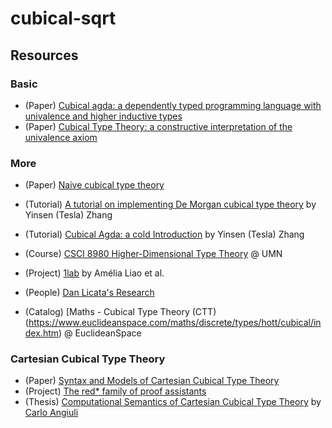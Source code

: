 # cubical-sqrt

## Resources

### Basic

- (Paper) [Cubical agda: a dependently typed programming language with univalence and higher inductive types](https://dl.acm.org/doi/10.1145/3341691)
- (Paper) [Cubical Type Theory: a constructive interpretation of the univalence axiom](https://arxiv.org/pdf/1611.02108.pdf)

### More

- (Paper) [Naive cubical type theory](https://arxiv.org/pdf/1911.05844.pdf)
- (Tutorial) [A tutorial on implementing De Morgan cubical type theory](https://arxiv.org/pdf/2210.08232.pdf) by Yinsen (Tesla) Zhang
- (Tutorial) [Cubical Agda: a cold Introduction](https://nextjournal.com/agdacubicold/intro) by Yinsen (Tesla) Zhang
- (Course) [CSCI 8980 Higher-Dimensional Type Theory](https://favonia.org/courses/hdtt2020/) @ UMN
- (Project) [1lab](https://1lab.dev/) by Amélia Liao et al.
- (People) [Dan Licata's Research](https://dlicata.wescreates.wesleyan.edu/pubs.html)

- (Catalog) [Maths - Cubical Type Theory (CTT)(https://www.euclideanspace.com/maths/discrete/types/hott/cubical/index.htm) @ EuclideanSpace

### Cartesian Cubical Type Theory

- (Paper) [Syntax and Models of Cartesian Cubical Type Theory](https://github.com/dlicata335/cart-cube/blob/master/cart-cube.pdf)
- (Project) [The red* family of proof assistants](https://redprl.org/)
- (Thesis) [Computational Semantics of Cartesian Cubical Type Theory](https://www.cs.cmu.edu/~cangiuli/thesis/thesis.pdf) by [Carlo Angiuli](http://www.cs.cmu.edu/~cangiuli/)

